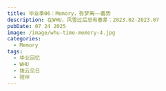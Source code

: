 ```yaml
---
title: 毕业季06：Memory，弥梦离——蓄势
description: 在WHU，风雪过后总有春芽：2023.02-2023.07
pubDate: 07 24 2025
image: /image/whu-time-memory-4.jpg
categories:
  - Memory
tags:
  - 毕业回忆
  - WHU
  - 拨云见日
  - 陪伴
---
```


